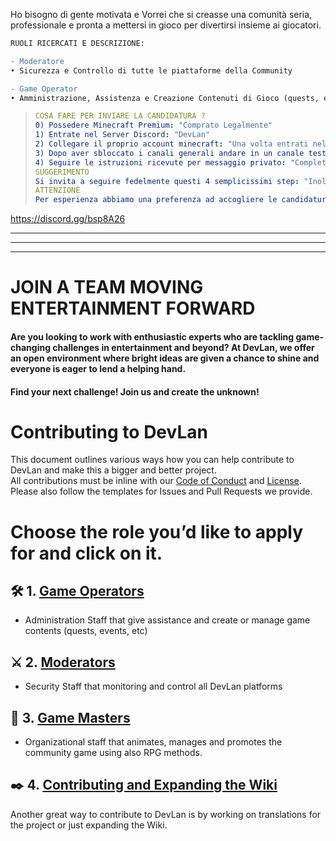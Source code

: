Ho bisogno di gente motivata e Vorrei che si creasse una comunità seria, professionale e pronta a mettersi in gioco per divertirsi insieme ai giocatori.

```diff
RUOLI RICERCATI E DESCRIZIONE:

- Moderatore
• Sicurezza e Controllo di tutte le piattaforme della Community

- Game Operator
• Amministrazione, Assistenza e Creazione Contenuti di Gioco (quests, eventi, etc)
```
> ```yml
> COSA FARE PER INVIARE LA CANDIDATURA ?
> 0) Possedere Minecraft Premium: "Comprato Legalmente"
> 1) Entrate nel Server Discord: "DevLan"
> 2) Collegare il proprio account minecraft: "Una volta entrati nel server discord, collegate l'account di minecraft "
> 3) Dopo aver sbloccato i canali generali andare in un canale testuale qualsiasi ed eseguire il comando: " %apply "
> 4) Seguire le istruzioni ricevute per messaggio privato: "Completare la domanda, confermare l'invio."
> SUGGERIMENTO
> Si invita a seguire fedelmente questi 4 semplicissimi step: "Inoltre potete tranquillamente rispondere alle domande in Italiano. Candidature inviate diversamente non saranno prese in considerazione."
> ATTENZIONE
> Per esperienza abbiamo una preferenza ad accogliere le candidature da ragazzi maggiori di 16 anni: "Tuttavia accettiamo le candidature da chiunque abbia voglia di tentare e di dimostrare il suo impegno per un progetto comune. Saremo grati di ignorare i limiti di età qualora il candidato rispecchi comunque i termini di professionalismo richiesti."
> ```

https://discord.gg/bsp8A26





---

---

---


# JOIN A TEAM MOVING ENTERTAINMENT FORWARD
####  Are you looking to work with enthusiastic experts who are tackling game-changing challenges in entertainment and beyond? At DevLan, we offer an open environment where bright ideas are given a chance to shine and everyone is eager to lend a helping hand.
#### Find your next challenge! Join us and create the unknown!

# Contributing to DevLan
This document outlines various ways how you can help contribute to DevLan and make this a bigger and better project.<br>
All contributions must be inline with our [Code of Conduct](https://github.com/DevLan-Support/arvan/blob/main/.github/code_of_conduct.md) and [License](https://github.com/DevLan-Support/arvan/blob/main/LICENSE).<br>
Please also follow the templates for Issues and Pull Requests we provide.

# Choose the role you’d like to apply for and click on it.

## :hammer_and_wrench: 1. [Game Operators](https://github.com/DevLan-Support/arvan/blob/main/pages/jobs/game-operators.md)
- Administration Staff that give assistance and create or manage game contents (quests, events, etc)

## :crossed_swords: 2. [Moderators](https://github.com/DevLan-Support/arvan/blob/main/pages/jobs/moderators.md)
- Security Staff that monitoring and control all DevLan platforms

## :memo: 3. [Game Masters](https://github.com/DevLan-Support/arvan/blob/main/pages/jobs/masters.md)
- Organizational staff that animates, manages and promotes the community game using also RPG methods.

## ✒️ 4. [Contributing and Expanding the Wiki](https://github.com/DevLan-Support/arvan/wiki/Contributing-and-Expanding-the-Wiki)
Another great way to contribute to DevLan is by working on translations for the project or just expanding the Wiki.
